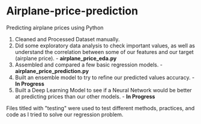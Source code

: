 # Airplane-price-prediction
Predicting airplane prices using Python

1. Cleaned and Processed Dataset manually.
2. Did some exploratory data analysis to check important values, as well as understand the correlation between some of our features and our target (airplane price). - **airplane_price_eda.py**
3. Assembled and compared a few basic regression models. - **airplane_price_prediction.py**
4. Built an ensemble model to try to refine our predicted values accuracy. - **In Progress**
5. Built a Deep Learning Model to see if a Neural Network would be better at predicting prices than our other models. - **In Progress**

Files titled with "testing" were used to test different methods, practices, and code as I tried to solve our regression problem. 

